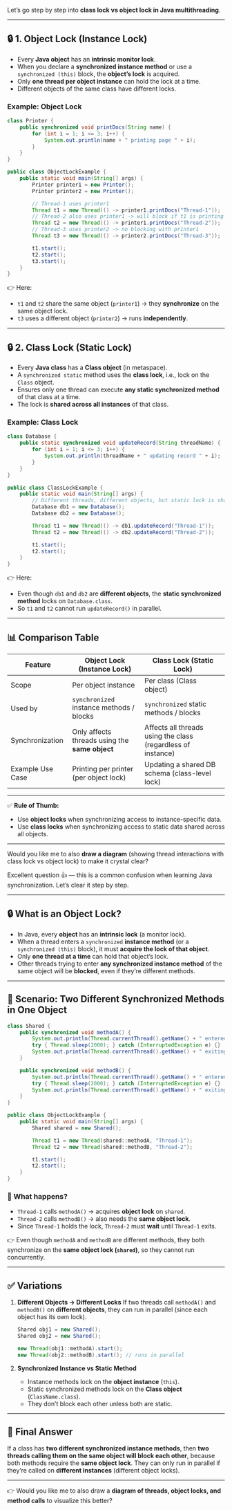 Let’s go step by step into **class lock vs object lock in Java multithreading**.

---

## 🔒 1. Object Lock (Instance Lock)

* Every **Java object** has an **intrinsic monitor lock**.
* When you declare a **synchronized instance method** or use a `synchronized (this)` block, the **object’s lock** is acquired.
* Only **one thread per object instance** can hold the lock at a time.
* Different objects of the same class have different locks.

### Example: Object Lock

```java
class Printer {
    public synchronized void printDocs(String name) {
        for (int i = 1; i <= 3; i++) {
            System.out.println(name + " printing page " + i);
        }
    }
}

public class ObjectLockExample {
    public static void main(String[] args) {
        Printer printer1 = new Printer();
        Printer printer2 = new Printer();

        // Thread-1 uses printer1
        Thread t1 = new Thread(() -> printer1.printDocs("Thread-1"));
        // Thread-2 also uses printer1 -> will block if t1 is printing
        Thread t2 = new Thread(() -> printer1.printDocs("Thread-2"));
        // Thread-3 uses printer2 -> no blocking with printer1
        Thread t3 = new Thread(() -> printer2.printDocs("Thread-3"));

        t1.start();
        t2.start();
        t3.start();
    }
}
```

👉 Here:

* `t1` and `t2` share the same object (`printer1`) → they **synchronize** on the same object lock.
* `t3` uses a different object (`printer2`) → runs **independently**.

---

## 🔒 2. Class Lock (Static Lock)

* Every **Java class** has a **Class object** (in metaspace).
* A `synchronized static` method uses the **class lock**, i.e., lock on the `Class` object.
* Ensures only one thread can execute **any static synchronized method** of that class at a time.
* The lock is **shared across all instances** of that class.

### Example: Class Lock

```java
class Database {
    public static synchronized void updateRecord(String threadName) {
        for (int i = 1; i <= 3; i++) {
            System.out.println(threadName + " updating record " + i);
        }
    }
}

public class ClassLockExample {
    public static void main(String[] args) {
        // Different threads, different objects, but static lock is shared
        Database db1 = new Database();
        Database db2 = new Database();

        Thread t1 = new Thread(() -> db1.updateRecord("Thread-1"));
        Thread t2 = new Thread(() -> db2.updateRecord("Thread-2"));

        t1.start();
        t2.start();
    }
}
```

👉 Here:

* Even though `db1` and `db2` are **different objects**, the **static synchronized method** locks on `Database.class`.
* So `t1` and `t2` cannot run `updateRecord()` in parallel.

---

## 📊 Comparison Table

| Feature          | Object Lock (Instance Lock)                    | Class Lock (Static Lock)                                     |
| ---------------- | ---------------------------------------------- | ------------------------------------------------------------ |
| Scope            | Per object instance                            | Per class (Class object)                                     |
| Used by          | `synchronized` instance methods / blocks       | `synchronized` static methods / blocks                       |
| Synchronization  | Only affects threads using the **same object** | Affects all threads using the class (regardless of instance) |
| Example Use Case | Printing per printer (per object lock)         | Updating a shared DB schema (class-level lock)               |

---

✅ **Rule of Thumb:**

* Use **object locks** when synchronizing access to instance-specific data.
* Use **class locks** when synchronizing access to static data shared across all objects.

---

Would you like me to also **draw a diagram** (showing thread interactions with class lock vs object lock) to make it crystal clear?


Excellent question 👍 — this is a common confusion when learning Java synchronization.
Let’s clear it step by step.

---

## 🔒 What is an **Object Lock**?

* In Java, every **object** has an **intrinsic lock** (a monitor lock).
* When a thread enters a `synchronized` **instance method** (or a `synchronized (this)` block), it must **acquire the lock of that object**.
* Only **one thread at a time** can hold that object’s lock.
* Other threads trying to enter **any synchronized instance method** of the same object will be **blocked**, even if they’re different methods.

---

## 🧩 Scenario: Two Different Synchronized Methods in One Object

```java
class Shared {
    public synchronized void methodA() {
        System.out.println(Thread.currentThread().getName() + " entered methodA");
        try { Thread.sleep(2000); } catch (InterruptedException e) {}
        System.out.println(Thread.currentThread().getName() + " exiting methodA");
    }

    public synchronized void methodB() {
        System.out.println(Thread.currentThread().getName() + " entered methodB");
        try { Thread.sleep(2000); } catch (InterruptedException e) {}
        System.out.println(Thread.currentThread().getName() + " exiting methodB");
    }
}

public class ObjectLockExample {
    public static void main(String[] args) {
        Shared shared = new Shared();

        Thread t1 = new Thread(shared::methodA, "Thread-1");
        Thread t2 = new Thread(shared::methodB, "Thread-2");

        t1.start();
        t2.start();
    }
}
```

### 🔎 What happens?

* `Thread-1` calls `methodA()` → acquires **object lock** on `shared`.
* `Thread-2` calls `methodB()` → also needs the **same object lock**.
* Since `Thread-1` holds the lock, `Thread-2` must **wait** until `Thread-1` exits.

👉 Even though `methodA` and `methodB` are different methods, they both synchronize on the **same object lock (`shared`)**, so they cannot run concurrently.

---

## ✅ Variations

1. **Different Objects → Different Locks**
   If two threads call `methodA()` and `methodB()` on **different objects**, they can run in parallel (since each object has its own lock).

   ```java
   Shared obj1 = new Shared();
   Shared obj2 = new Shared();

   new Thread(obj1::methodA).start();
   new Thread(obj2::methodB).start(); // runs in parallel
   ```

2. **Synchronized Instance vs Static Method**

   * Instance methods lock on the **object instance** (`this`).
   * Static synchronized methods lock on the **Class object** (`ClassName.class`).
   * They don’t block each other unless both are static.

---

## 📌 Final Answer

If a class has **two different synchronized instance methods**, then **two threads calling them on the same object will block each other**, because both methods require the **same object lock**.
They can only run in parallel if they’re called on **different instances** (different object locks).

---

👉 Would you like me to also draw a **diagram of threads, object locks, and method calls** to visualize this better?
